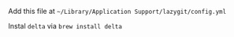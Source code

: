 Add this file at `~/Library/Application Support/lazygit/config.yml`

Instal `delta` via `brew install delta`
